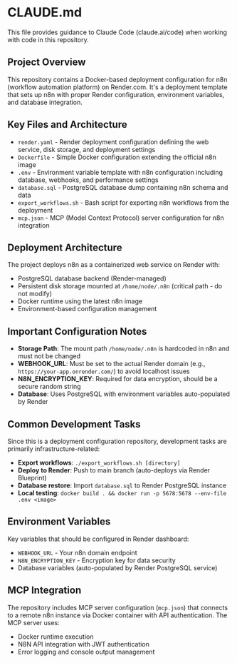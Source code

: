 # CLAUDE.md

This file provides guidance to Claude Code (claude.ai/code) when working with code in this repository.

## Project Overview

This repository contains a Docker-based deployment configuration for n8n (workflow automation platform) on Render.com. It's a deployment template that sets up n8n with proper Render configuration, environment variables, and database integration.

## Key Files and Architecture

- `render.yaml` - Render deployment configuration defining the web service, disk storage, and deployment settings
- `Dockerfile` - Simple Docker configuration extending the official n8n image
- `.env` - Environment variable template with n8n configuration including database, webhooks, and performance settings
- `database.sql` - PostgreSQL database dump containing n8n schema and data
- `export_workflows.sh` - Bash script for exporting n8n workflows from the deployment
- `mcp.json` - MCP (Model Context Protocol) server configuration for n8n integration

## Deployment Architecture

The project deploys n8n as a containerized web service on Render with:
- PostgreSQL database backend (Render-managed)
- Persistent disk storage mounted at `/home/node/.n8n` (critical path - do not modify)
- Docker runtime using the latest n8n image
- Environment-based configuration management

## Important Configuration Notes

- **Storage Path**: The mount path `/home/node/.n8n` is hardcoded in n8n and must not be changed
- **WEBHOOK_URL**: Must be set to the actual Render domain (e.g., `https://your-app.onrender.com/`) to avoid localhost issues
- **N8N_ENCRYPTION_KEY**: Required for data encryption, should be a secure random string
- **Database**: Uses PostgreSQL with environment variables auto-populated by Render

## Common Development Tasks

Since this is a deployment configuration repository, development tasks are primarily infrastructure-related:

- **Export workflows**: `./export_workflows.sh [directory]`
- **Deploy to Render**: Push to main branch (auto-deploys via Render Blueprint)
- **Database restore**: Import `database.sql` to Render PostgreSQL instance
- **Local testing**: `docker build . && docker run -p 5678:5678 --env-file .env <image>`

## Environment Variables

Key variables that should be configured in Render dashboard:
- `WEBHOOK_URL` - Your n8n domain endpoint
- `N8N_ENCRYPTION_KEY` - Encryption key for data security
- Database variables (auto-populated by Render PostgreSQL service)

## MCP Integration

The repository includes MCP server configuration (`mcp.json`) that connects to a remote n8n instance via Docker container with API authentication. The MCP server uses:
- Docker runtime execution
- N8N API integration with JWT authentication
- Error logging and console output management